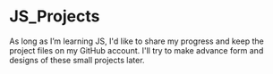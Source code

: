 # JS_Projects
As long as I’m learning JS, I'd like to share my progress and keep the project files on my GitHub account. I'll try to make advance form and designs of these small projects later.
